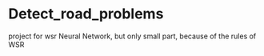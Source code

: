 # Detect_road_problems
 project for wsr Neural Network, but only small part, because of the rules of WSR
